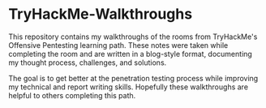 # TryHackMe-Walkthroughs


This repository contains my walkthroughs of the rooms from TryHackMe's Offensive Pentesting learning path. These notes were taken while completing the room and are written in a blog-style format, documenting my thought process, challenges, and solutions. 

The goal is to get better at the penetration testing process while improving my technical and report writing skills. Hopefully these walkthroughs are helpful to others completing this path.
